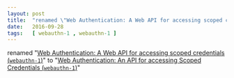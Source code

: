 ```yaml
---
layout: post
title:  "renamed \"Web Authentication: A Web API for accessing scoped credentials (webauthn-1)\" to \"Web Authentication: An API for accessing Scoped Credentials (webauthn-1)\""
date:   2016-09-28
tags:   [ webauthn-1 , webauthn-1 ]
---
```


renamed "[Web Authentication: A Web API for accessing scoped credentials (`webauthn-1`)](/spec/webauthn-1)" to "[Web Authentication: An API for accessing Scoped Credentials (`webauthn-1`)](/spec/webauthn-1)"

